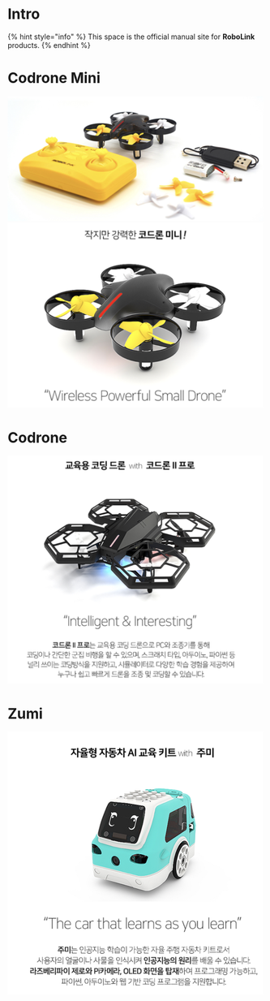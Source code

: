 # Intro

{% hint style="info" %}
This space is the official manual site for **RoboLink** products.
{% endhint %}

# Codrone Mini

![Codrone Mini](./img/001.jpg)
![Codrone Mini](./img/002.jpg)

# Codrone

![Codrone](./img/003.jpg)

# Zumi

![Zumi](./img/004.jpg)

